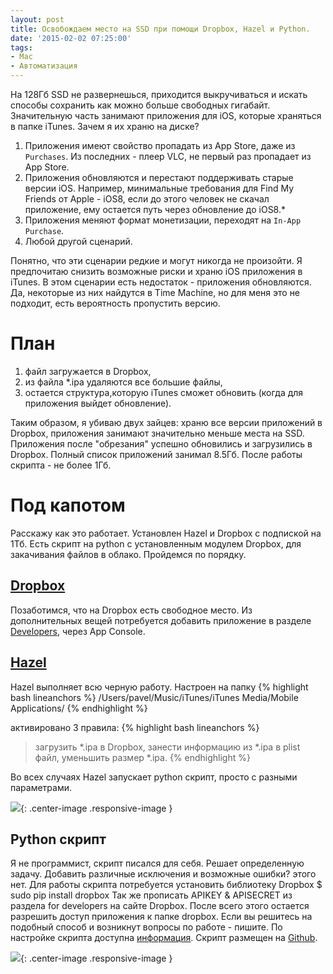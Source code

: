 ```yaml
---
layout: post
title: Освобождаем место на SSD при помощи Dropbox, Hazel и Python.
date: '2015-02-02 07:25:00'
tags:
- Mac
- Автоматизация
---
```


На 128Гб SSD не развернешься, приходится выкручиваться и искать способы сохранить как можно больше свободных гигабайт. Значительную часть занимают приложения для iOS, которые храняться в папке iTunes. Зачем я их храню на диске?

1. Приложения имеют свойство пропадать из App Store, даже из `Purchases`. Из последних - плеер VLC, не первый раз пропадает из App Store.
2. Приложения обновляются и перестают поддерживать старые версии iOS. Например, минимальные требования для Find My Friends от Apple - iOS8, если до этого человек не скачал приложение, ему остается путь через обновление до iOS8.*
3. Приложения меняют формат монетизации, переходят на `In-App Purchase`.
4. Любой другой сценарий.

Понятно, что эти сценарии редкие и могут никогда не произойти. Я предпочитаю снизить возможные риски и храню iOS приложения в iTunes. В этом сценарии есть недостаток - приложения обновляются. Да, некоторые из них найдутся в Time Machine, но для меня это не подходит, есть вероятность пропустить версию.

# План

1. файл загружается в Dropbox,
2. из файла *.ipa удаляются все большие файлы,
3. остается структура,которую iTunes сможет
обновить (когда для приложения выйдет обновление).


Таким образом, я убиваю двух зайцев: храню все версии приложений в Dropbox, приложения занимают значительно меньше места на SSD. Приложения после "обрезания" успешно обновились и загрузились в Dropbox. Полный список приложений занимал 8.5Гб. После работы скрипта - не более 1Гб.


# Под капотом
Расскажу как это работает. Установлен Hazel и Dropbox с подпиской на 1Тб. Есть скрипт на python с установленным модулем Dropbox, для закачивания файлов в облако. Пройдемся по порядку.

## [Dropbox](https://www.dropbox.com)
Позаботимся, что на Dropbox есть свободное место. Из дополнительных вещей потребуется добавить приложение в разделе [Developers](https://www.dropbox.com/developers/apps), через App Console.

## [Hazel](http://www.noodlesoft.com/hazel.php)
Hazel выполняет всю черную работу. Настроен на папку
{% highlight bash lineanchors %}
/Users/pavel/Music/iTunes/iTunes Media/Mobile Applications/
{% endhighlight %}

активировано 3 правила:
{% highlight bash lineanchors %}
> загрузить *.ipa в Dropbox,
> занести информацию из *.ipa в plist файл,
> уменьшить размер *.ipa.
{% endhighlight %}

Во всех случаях Hazel запускает python скрипт, просто с разными параметрами.

![](http://pavel.miroshnichen.co/images/2015/02/hazel_reduce_itunes_ipa.gif){: .center-image .responsive-image }

## Python скрипт
Я не программист, скрипт писался для себя. Решает определенную задачу. Добавить различные исключения и возможные ошибки? этого нет. Для работы скрипта потребуется установить библиотеку Dropbox
$ sudo pip install dropbox
Так же прописать APIKEY & APISECRET из раздела for developers на сайте Dropbox. После всего этого остается разрешить доступ приложения к папке dropbox. Если вы решитесь на подобный способ и возникнут вопросы по работе - пишите. По настройке скрипта доступна [информация](http://habrahabr.ru/post/236483/).
Скрипт размещен на [Github](https://github.com/facetheheat/Hazel/tree/master/reduce_itunes_ipa).

![](http://pavel.miroshnichen.co/images/2015/02/freespace-1.png){: .center-image .responsive-image }


